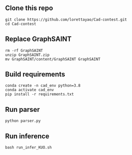 ## Clone this repo
```
git clone https://github.com/lorettayao/Cad-contest.git
cd Cad-contest
```
## Replace GraphSAINT
```
rm -rf GraphSAINT
unzip GraphSAINT.zip
mv GraphSAINT/content/GraphSAINT GraphSAINT

```
## Build requirements
```
conda create -n cad_env python=3.8
conda activate cad_env
pip install -r requirements.txt
```
## Run parser

```
python parser.py
```
## Run inference

```
bash run_infer_KUO.sh
```
